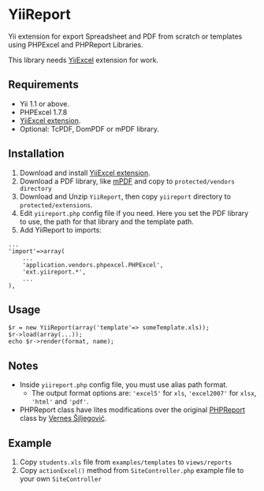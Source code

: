 # YiiReport

Yii extension for export Spreadsheet and PDF from scratch or templates using PHPExcel and PHPReport Libraries.
 
This library needs [YiiExcel](https://bitbucket.org/upnfm/yiiexcel) extension for work.

## Requirements

* Yii 1.1 or above.
* PHPExcel 1.7.8
* [YiiExcel extension](http://www.yiiframework.com/extension/yiiexcel/).
* Optional: TcPDF, DomPDF or mPDF library.

## Installation

1. Download and install [YiiExcel extension](http://www.yiiframework.com/extension/yiiexcel/).
2. Download a PDF library, like [mPDF](http://www.mpdf1.com/mpdf/index.php) and copy to `protected/vendors directory`
3. Download and Unzip `YiiReport`, then copy `yiireport` directory to `protected/extensions`.
4. Edit `yiireport.php` config file if you need. Here you set the PDF library to use, the path for that library and the template path. 
5. Add YiiReport to imports:

~~~
...
'import'=>array(
    ...
    'application.vendors.phpexcel.PHPExcel',
    'ext.yiireport.*',
    ...
),
~~~


## Usage

~~~
$r = new YiiReport(array('template'=> someTemplate.xls));
$r->load(array(...));
echo $r->render(format, name);
~~~

## Notes

* Inside `yiireport.php` config file, you must use alias path format.
    * The output format options are: `'excel5'` for `xls`, `'excel2007'` for `xlsx`, `'html'` and `'pdf'`.
* PHPReport class have lites modifications over the original [PHPReport](https://github.com/vernes/PHPReport) class by [Vernes Šiljegović](https://github.com/vernes).

## Example

1. Copy `students.xls` file from `examples/templates` to `views/reports`
2. Copy `actionExcel()` method from `SiteController.php` example file to your own `SiteController`
